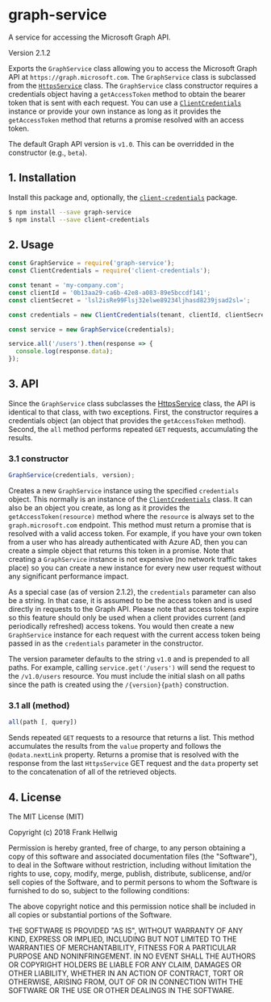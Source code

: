 # graph-service

A service for accessing the Microsoft Graph API.

Version 2.1.2

Exports the `GraphService` class allowing you to access the Microsoft Graph API at `https://graph.microsoft.com`. The `GraphService` class is subclassed from the [`HttpsService`](https://github.com/fhellwig/https-service) class. The `GraphService` class constructor requires a credentials object having a `getAccessToken` method to obtain the bearer token that is sent with each request. You can use a [`ClientCredentials`](https://github.com/fhellwig/client-credentials) instance or provide your own instance as long as it provides the `getAccessToken` method that returns a promise resolved with an access token.

The default Graph API version is `v1.0`. This can be overridded in the constructor (e.g., `beta`).

## 1. Installation

Install this package and, optionally, the [`client-credentials`](https://github.com/fhellwig/client-credentials) package.

```bash
$ npm install --save graph-service
$ npm install --save client-credentials
```

## 2. Usage

```javascript
const GraphService = require('graph-service');
const ClientCredentials = require('client-credentials');

const tenant = 'my-company.com';
const clientId = '0b13aa29-ca6b-42e8-a083-89e5bccdf141';
const clientSecret = 'lsl2isRe99Flsj32elwe89234ljhasd8239jsad2sl=';

const credentials = new ClientCredentials(tenant, clientId, clientSecret);

const service = new GraphService(credentials);

service.all('/users').then(response => {
  console.log(response.data);
});
```

## 3. API

Since the `GraphService` class subclasses the [HttpsService](https://github.com/fhellwig/https-service) class, the API is identical to that class, with two exceptions. First, the constructor requires a credentials object (an object that provides the `getAccessToken` method). Second, the `all` method performs repeated `GET` requests, accumulating the results.

### 3.1 constructor

```javascript
GraphService(credentials, version);
```

Creates a new `GraphService` instance using the specified `credentials` object. This normally is an instance of the [`ClientCredentials`](https://github.com/fhellwig/client-credentials) class. It can also be an object you create, as long as it provides the `getAccessToken(resource)` method where the `resource` is always set to the `graph.microsoft.com` endpoint. This method must return a promise that is resolved with a valid access token. For example, if you have your own token from a user who has already authenticated with Azure AD, then you can create a simple object that returns this token in a promise. Note that creating a `GraphService` instance is not expensive (no network traffic takes place) so you can create a new instance for every new user request without any significant performance impact.

As a special case (as of version 2.1.2), the `credentials` parameter can also be a string. In that case, it is assumed to be the access token and is used directly in requests to the Graph API. Please note that access tokens expire so this feature should only be used when a client provides current (and periodically refreshed) access tokens. You would then create a new `GraphService` instance for each request with the current access token being passed in as the `credentials` parameter in the constructor.

The version parameter defaults to the string `v1.0` and is prepended to all paths. For example, calling `service.get('/users')` will send the request to the `/v1.0/users` resource. You must include the initial slash on all paths since the path is created using the `/{version}{path}` construction.

### 3.1 all (method)

```javascript
all(path [, query])
```

Sends repeated `GET` requests to a resource that returns a list. This method accumulates the results from the `value` property and follows the `@odata.nextLink` property. Returns a promise that is resolved with the response from the last `HttpsService` GET request and the `data` property set to the concatenation of all of the retrieved objects.

## 4. License

The MIT License (MIT)

Copyright (c) 2018 Frank Hellwig

Permission is hereby granted, free of charge, to any person obtaining a copy
of this software and associated documentation files (the "Software"), to deal
in the Software without restriction, including without limitation the rights
to use, copy, modify, merge, publish, distribute, sublicense, and/or sell
copies of the Software, and to permit persons to whom the Software is
furnished to do so, subject to the following conditions:

The above copyright notice and this permission notice shall be included in all
copies or substantial portions of the Software.

THE SOFTWARE IS PROVIDED "AS IS", WITHOUT WARRANTY OF ANY KIND, EXPRESS OR
IMPLIED, INCLUDING BUT NOT LIMITED TO THE WARRANTIES OF MERCHANTABILITY,
FITNESS FOR A PARTICULAR PURPOSE AND NONINFRINGEMENT. IN NO EVENT SHALL THE
AUTHORS OR COPYRIGHT HOLDERS BE LIABLE FOR ANY CLAIM, DAMAGES OR OTHER
LIABILITY, WHETHER IN AN ACTION OF CONTRACT, TORT OR OTHERWISE, ARISING FROM,
OUT OF OR IN CONNECTION WITH THE SOFTWARE OR THE USE OR OTHER DEALINGS IN THE
SOFTWARE.
